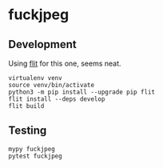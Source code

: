 # fuckjpeg

## Development

Using [flit](https://flit.readthedocs.io/en/latest/) for this one, seems neat.

```
virtualenv venv
source venv/bin/activate
python3 -m pip install --upgrade pip flit
flit install --deps develop
flit build
```

## Testing

```
mypy fuckjpeg
pytest fuckjpeg
```
